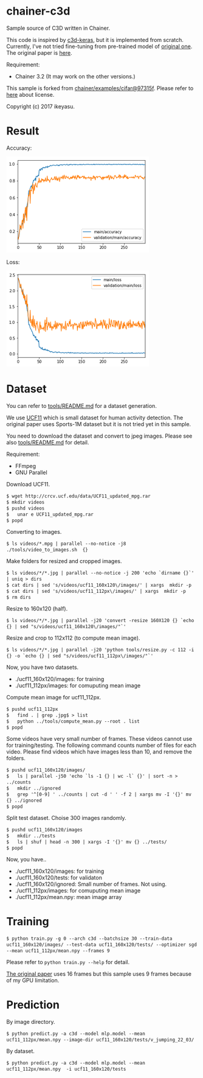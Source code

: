 # chainer-c3d

Sample source of C3D written in Chainer.

This code is inspired by [c3d-keras](https://github.com/axon-research/c3d-keras), but it is implemented from scratch.
Currently, I've not tried fine-tuning from pre-trained model of [original one](https://github.com/facebook/C3D).
The original paper is [here](https://arxiv.org/abs/1412.0767).

Requirement:

* Chainer 3.2 (It may work on the other versions.)

This sample is forked from [chainer/examples/cifar@97315f](https://github.com/chainer/chainer/tree/97315ffff04622a12d49b028c0fba21535e51532/examples/cifar).
Please refer to [here](https://github.com/chainer/chainer/blob/97315ffff04622a12d49b028c0fba21535e51532/LICENSE) about license.

Copyright (c) 2017 ikeyasu.

# Result

Accuracy:

![Accuracy](./docs/accuracy.png)

Loss:

![Loss](./docs/loss.png)

# Dataset

You can refer to [tools/README.md](tools/README.md) for a dataset generation.

We use [UCF11](http://crcv.ucf.edu/data/UCF_YouTube_Action.php) which is small dataset for
human activity detection.
The original paper uses Sports-1M dataset but it is not tried yet in this sample.

You need to download the dataset and convert to jpeg images. Please see also [tools/README.md](tools/README.md) for detail.

Requirement:

* FFmpeg
* GNU Parallel

Download UCF11.

```
$ wget http://crcv.ucf.edu/data/UCF11_updated_mpg.rar
$ mkdir videos
$ pushd videos
$   unar e UCF11_updated_mpg.rar
$ popd
```

Converting to images.

```
$ ls videos/*.mpg | parallel --no-notice -j8 ./tools/video_to_images.sh  {}
```

Make folders for resized and cropped images.

```
$ ls videos/*/*.jpg | parallel --no-notice -j 200 'echo `dirname {}`' | uniq > dirs
$ cat dirs | sed 's/videos/ucf11_160x120\/images/' | xargs  mkdir -p
$ cat dirs | sed 's/videos/ucf11_112px\/images/' | xargs  mkdir -p
$ rm dirs
```

Resize to 160x120 (half).

```
$ ls videos/*/*.jpg | parallel -j20 'convert -resize 160X120 {} `echo {} | sed "s/videos/ucf11_160x120\/images/"`'
```

Resize and crop to 112x112 (to compute mean image).

```
$ ls videos/*/*.jpg | parallel -j20 'python tools/resize.py -c 112 -i {} -o `echo {} | sed "s/videos/ucf11_112px\/images/"`'
```

Now, you have two datasets.

* ./ucf11_160x120/images: for training
* ./ucf11_112px/images: for comuputing mean image

Compute mean image for ucf11_112px.

```
$ pushd ucf11_112px
$   find . | grep .jpg$ > list
$   python ../tools/compute_mean.py --root . list
$ popd
```

Some videos have very small number of frames. These videos cannot use for training/testing.
The following command counts number of files for each video.
Please find videos which have images less than 10, and remove the folders.

```
$ pushd ucf11_160x120/images/
$   ls | parallel -j50 'echo `ls -1 {} | wc -l` {}' | sort -n > ../counts
$   mkdir ../ignored
$   grep '^[0-9] ' ../counts | cut -d ' ' -f 2 | xargs mv -I '{}' mv {} ../ignored
$ popd
```

Split test dataset. Choise 300 images randomly.

```
$ pushd ucf11_160x120/images
$   mkdir ../tests
$   ls | shuf | head -n 300 | xargs -I '{}' mv {} ../tests/
$ popd
```

Now, you have..

* ./ucf11_160x120/images: for training
* ./ucf11_160x120/tests: for validaton
* ./ucf11_160x120/ignored: Small number of frames. Not using.
* ./ucf11_112px/images: for comuputing mean image
* ./ucf11_112px/mean.npy: mean image array


# Training

```
$ python train.py -g 0 --arch c3d --batchsize 30 --train-data ucf11_160x120/images/ --test-data ucf11_160x120/tests/ --optimizer sgd --mean ucf11_112px/mean.npy --frames 9
```

Please refer to `python train.py --help` for detail.

[The original paper](https://arxiv.org/abs/1412.0767) uses 16 frames but this sample uses 9 frames because of my GPU limitation.

# Prediction

By image directory.

```
$ python predict.py -a c3d --model mlp.model --mean ucf11_112px/mean.npy --image-dir ucf11_160x120/tests/v_jumping_22_03/
```

By dataset.

```
$ python predict.py -a c3d --model mlp.model --mean ucf11_112px/mean.npy  -i ucf11_160x120/tests
```
